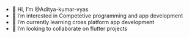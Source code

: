 - 👋 Hi, I’m @Aditya-kumar-vyas
- 👀 I’m interested in Competetive programming and app development
- 🌱 I’m currently learning cross platform app development 
- 💞️ I’m looking to collaborate on flutter projects


<!---
Aditya-kumar-vyas/Aditya-kumar-vyas is a ✨ special ✨ repository because its `README.md` (this file) appears on your GitHub profile.
You can click the Preview link to take a look at your changes.
--->
